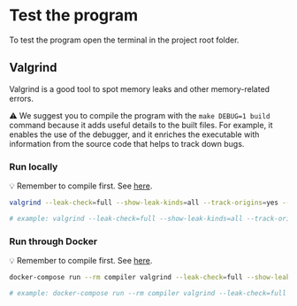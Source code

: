 # Test the program
To test the program open the terminal in the project root folder.

## Valgrind
Valgrind is a good tool to spot memory leaks and other memory-related errors.

⚠️ We suggest you to compile the program with the `make DEBUG=1 build` command because it adds useful details to the
built files. For example, it enables the use of the debugger, and it enriches the executable with information from the
source code that helps to track down bugs.

### Run locally
💡 Remember to compile first. See [here](./compile-code.md).

```bash
valgrind --leak-check=full --show-leak-kinds=all --track-origins=yes --track-fds=yes ./<build_folder>/BGP_simulation [path_to_config_file]

# example: valgrind --leak-check=full --show-leak-kinds=all --track-origins=yes --track-fds=yes ./cmake-debug/BGP_simulation ./examples/config.yaml
```

### Run through Docker
💡 Remember to compile first. See [here](./compile-code.md).

```bash
docker-compose run --rm compiler valgrind --leak-check=full --show-leak-kinds=all --track-origins=yes --track-fds=yes ./<build_folder>/BGP_simulation [path_to_config_file]

# example: docker-compose run --rm compiler valgrind --leak-check=full --show-leak-kinds=all --track-origins=yes --track-fds=yes ./cmake-debug/BGP_simulation ./examples/config.yaml
```
